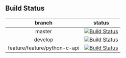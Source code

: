 ## Build Status

|branch                      | status                                                                                                                                               |
|:--------------------------:|:----------------------------------------------------------------------------------------------------------------------------------------------------:|
|master                      |[![Build Status](https://travis-ci.org/autodrive/cython_practice.svg?branch=master)](https://travis-ci.org/autodrive/cython_practice)                 |
|develop                     |[![Build Status](https://travis-ci.org/autodrive/cython_practice.svg?branch=develop)](https://travis-ci.org/autodrive/cython_practice)                |
|feature/feature/python-c-api|[![Build Status](https://travis-ci.org/autodrive/cython_practice.svg?branch=feature/python-c-api)](https://travis-ci.org/autodrive/cython_practice)   |
